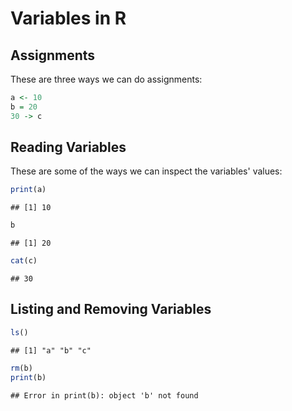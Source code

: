 Variables in R
================

Assignments
-----------

These are three ways we can do assignments:

``` r
a <- 10
b = 20
30 -> c
```

Reading Variables
-----------------

These are some of the ways we can inspect the variables' values:

``` r
print(a)
```

    ## [1] 10

``` r
b
```

    ## [1] 20

``` r
cat(c)
```

    ## 30

Listing and Removing Variables
------------------------------

``` r
ls()
```

    ## [1] "a" "b" "c"

``` r
rm(b)
print(b)
```

    ## Error in print(b): object 'b' not found
